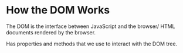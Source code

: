 # How the DOM Works

The DOM is the interface between JavaScript and the browser/ HTML documents rendered by the browser.

Has properties and methods that we use to interact with the DOM tree.
